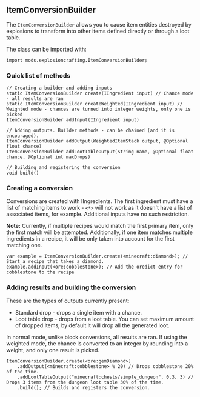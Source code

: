## ItemConversionBuilder

The `ItemConversionBuilder` allows you to cause item entities destroyed by explosions to transform into other items defined directly or through a loot table.

The class can be imported with:  
```
import mods.explosioncrafting.ItemConversionBuilder;
```

### Quick list of methods
```
// Creating a builder and adding inputs
static ItemConversionBuilder create(IIngredient input) // Chance mode - all results are ran
static ItemConversionBuilder createWeighted(IIngredient input) // Weighted mode - chances are turned into integer weights, only one is picked
ItemConversionBuilder addInput(IIngredient input) 

// Adding outputs. Builder methods - can be chained (and it is encouraged).
ItemConversionBuilder addOutput(WeightedItemStack output, @Optional float chance) 
ItemConversionBuilder addLootTableOutput(String name, @Optional float chance, @Optional int maxDrops)

// Building and registering the conversion 
void build() 
```

### Creating a conversion

Conversions are created with IIngredients. The first ingredient must have a list of matching items to work - `<*>` will not work as it doesn't have a list of associated items, for example. Additional inputs have no such restriction.

**Note:** Currently, if multiple recipes would match the first primary item, only the first match will be attempted. Additionally, if one item matches multiple ingredients in a recipe, it will be only taken into account for the first matching one.   

```
var example = ItemConversionBuilder.create(<minecraft:diamond>); // Start a recipe that takes a diamond.
example.addInput(<ore:cobblestone>); // Add the oredict entry for cobblestone to the recipe
```

### Adding results and building the conversion
These are the types of outputs currently present:
* Standard drop - drops a single item with a chance.
* Loot table drop - drops from a loot table. You can set maximum amount of dropped items, by default it will drop all the generated loot.

In normal mode, unlike block conversions, all results are ran. 
If using the weighted mode, the chance is converted to an integer by rounding into a weight, and only one result is picked.

```
ItemConversionBuilder.create(<ore:gemDiamond>)
    .addOutput(<minecraft:cobblestone> % 20) // Drops cobblestone 20% of the time. 
    .addLootTableOutput("minecraft:chests/simple_dungeon", 0.3, 3) // Drops 3 items from the dungeon loot table 30% of the time.
    .build(); // Builds and registers the conversion.
```

